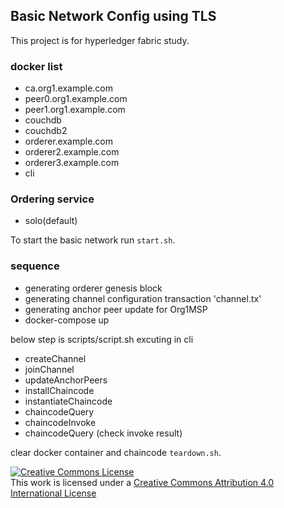 ## Basic Network Config using TLS

This project is for hyperledger fabric study.

### docker list
- ca.org1.example.com
- peer0.org1.example.com
- peer1.org1.example.com
- couchdb
- couchdb2
- orderer.example.com
- orderer2.example.com
- orderer3.example.com
- cli

### Ordering service
- solo(default)

To start the basic network run ``start.sh``.

### sequence
- generating orderer genesis block
- generating channel configuration transaction 'channel.tx'
- generating anchor peer update for Org1MSP
- docker-compose up

below step is scripts/script.sh excuting in cli
- createChannel
- joinChannel
- updateAnchorPeers
- installChaincode
- instantiateChaincode
- chaincodeQuery
- chaincodeInvoke
- chaincodeQuery (check invoke result)

clear docker container and chaincode ``teardown.sh``.

<a rel="license" href="http://creativecommons.org/licenses/by/4.0/"><img alt="Creative Commons License" style="border-width:0" src="https://i.creativecommons.org/l/by/4.0/88x31.png" /></a><br />This work is licensed under a <a rel="license" href="http://creativecommons.org/licenses/by/4.0/">Creative Commons Attribution 4.0 International License</a>
